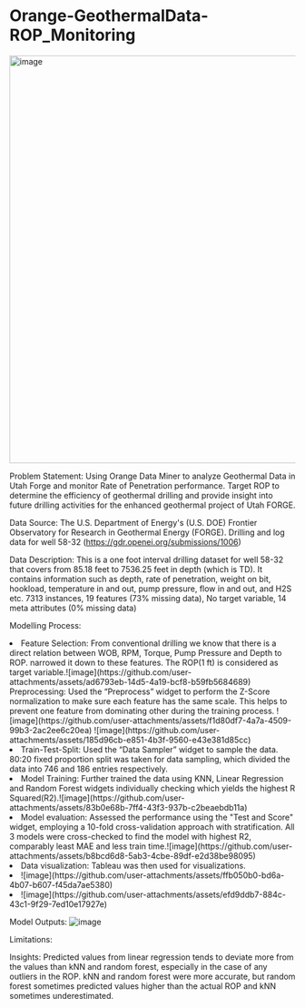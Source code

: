 # Orange-GeothermalData-ROP_Monitoring
<img width="717" alt="image" src="https://github.com/user-attachments/assets/8e3b3478-af87-4674-aec4-7bc0512038ea" />

Problem Statement: Using Orange Data Miner to analyze Geothermal Data in Utah Forge and monitor Rate of Penetration performance. Target ROP to determine the efficiency of geothermal drilling and provide insight into future drilling activities for the enhanced geothermal project of Utah FORGE.

Data Source: The U.S. Department of Energy's (U.S. DOE) Frontier Observatory for Research in Geothermal Energy (FORGE). Drilling and log data for well 58-32 (https://gdr.openei.org/submissions/1006)

Data Description: This is a one foot interval drilling dataset for well 58-32 that covers from 85.18 feet to 7536.25 feet in depth (which is TD). It contains information such as depth, rate of penetration, weight on bit, hookload, temperature in and out, pump pressure, flow in and out, and H2S etc. 7313 instances, 19 features (73% missing data), No target variable, 14 meta attributes (0% missing data)

Modelling Process:
<li>Feature Selection: From conventional drilling we know that there is a direct relation between WOB, RPM, Torque, Pump Pressure and Depth to ROP. narrowed it down to these features. The ROP(1 ft) is considered as target variable.![image](https://github.com/user-attachments/assets/ad6793eb-14d5-4a19-bcf8-b59fb5684689)
</li>
<il>Preprocessing: Used the “Preprocess” widget to perform the Z-Score normalization to make sure each feature has the  same scale. This helps to prevent one feature from dominating other during the training process. ![image](https://github.com/user-attachments/assets/f1d80df7-4a7a-4509-99b3-2ac2ee6c20ea) ![image](https://github.com/user-attachments/assets/185d96cb-e851-4b3f-9560-e43e381d85cc)
</il>
<li>Train-Test-Split: Used the “Data Sampler” widget to sample the data. 80:20 fixed proportion split was taken for data sampling, which divided the data into 746 and 186 entries respectively.</li>
<li>Model Training: Further trained the data using KNN, Linear Regression and Random Forest widgets individually checking which yields the highest R Squared(R2).![image](https://github.com/user-attachments/assets/83b0e68b-7ff4-43f3-937b-c2beaebdb11a)
</li>
<li>Model evaluation: Assessed the performance using the "Test and Score" widget, employing a 10-fold cross-validation approach with stratification. All 3 models were cross-checked to find the model with highest R2, comparably least MAE and less train time.![image](https://github.com/user-attachments/assets/b8bcd6d8-5ab3-4cbe-89df-e2d38be98095)
</li>
<li>Data visualization: Tableau was then used for visualizations.
<li>![image](https://github.com/user-attachments/assets/ffb050b0-bd6a-4b07-b607-f45da7ae5380)</li>
<li>![image](https://github.com/user-attachments/assets/efd9ddb7-884c-43c1-9f29-7ed10e17927e)</li>
</li>

Model Outputs: 
![image](https://github.com/user-attachments/assets/28a29e00-b04a-4c96-ae58-4d3d9bc54908)

Limitations:

Insights:  Predicted values from linear regression tends to deviate more from the values than kNN and random forest, especially in the case of any outliers in the ROP.  kNN and random forest were more accurate, but random forest sometimes predicted values higher than the actual ROP and kNN sometimes underestimated.
